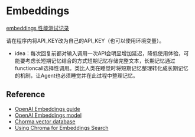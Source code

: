 # Embeddings

[embeddings 性能测试记录](./chroma_test/log.md)

请在程序内将API_KEY改为自己的API_KEY（也可以使用环境变量）。

- idea：每次回复前都对输入调用一次API会明显增加延迟，降低使用体验，可能要考虑长短期记忆结合的方式短期记忆存储完整文本，长期记忆通过functioncall选择性调用。类比人类在睡觉时将短期记忆整理转化成长期记忆的机制，让Agent也必须睡觉并在此过程中整理记忆。

## Reference

- [OpenAI Embeddings guide](https://platform.openai.com/docs/guides/embeddings)
- [OpenAI Embeddings model](https://platform.openai.com/docs/models/embeddings)
- [Chorma vector database](https://www.trychroma.com/)
- [Using Chroma for Embeddings Search](https://cookbook.openai.com/examples/vector_databases/chroma/using_chroma_for_embeddings_search)

